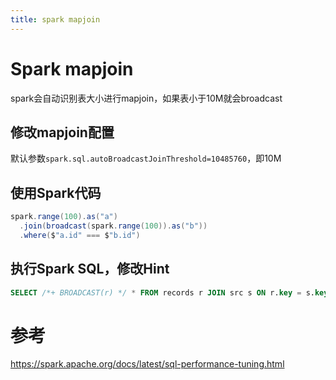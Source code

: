 ```yaml
---
title: spark mapjoin
---
```


# Spark mapjoin

spark会自动识别表大小进行mapjoin，如果表小于10M就会broadcast

## 修改mapjoin配置

默认参数`spark.sql.autoBroadcastJoinThreshold=10485760`，即10M

## 使用Spark代码

```scala
spark.range(100).as("a")
  .join(broadcast(spark.range(100)).as("b"))
  .where($"a.id" === $"b.id")
```

## 执行Spark SQL，修改Hint

```sql
SELECT /*+ BROADCAST(r) */ * FROM records r JOIN src s ON r.key = s.key
```

# 参考

https://spark.apache.org/docs/latest/sql-performance-tuning.html


